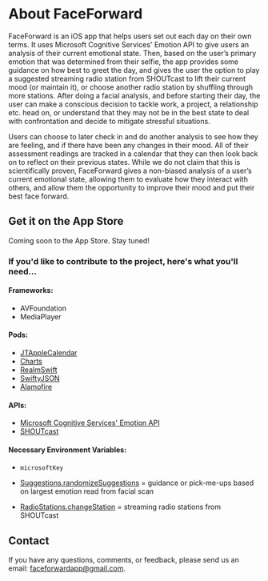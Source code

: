 # About FaceForward
FaceForward is an iOS app that helps users set out each day on their own terms. It uses Microsoft Cognitive Services' Emotion API to give users an analysis of their current emotional state. Then, based on the user’s primary emotion that was determined from their selfie, the app provides some guidance on how best to greet the day, and gives the user the option to play a suggested streaming radio station from SHOUTcast to lift their current mood (or maintain it), or choose another radio station by shuffling through more stations. After doing a facial analysis, and before starting their day, the user can make a conscious decision to tackle work, a project, a relationship etc. head on, or understand that they may not be in the best state to deal with confrontation and decide to mitigate stressful situations.

Users can choose to later check in and do another analysis to see how they are feeling, and if there have been any changes in their mood. All of their assessment readings are tracked in a calendar that they can then look back on to reflect on their previous states. While we do not claim that this is scientifically proven, FaceForward gives a non-biased analysis of a user’s current emotional state, allowing them to evaluate how they interact with others, and allow them the opportunity to improve their mood and put their best face forward. 

## Get it on the App Store
Coming soon to the App Store. Stay tuned!



### If you'd like to contribute to the project, here's what you'll need...

#### Frameworks:
+ AVFoundation
+ MediaPlayer

#### Pods:
+ [JTAppleCalendar](https://cocoapods.org/pods/JTAppleCalendar)
+ [Charts](https://cocoapods.org/pods/charts)
+ [RealmSwift](https://cocoapods.org/pods/Realm)
+ [SwiftyJSON](https://cocoapods.org/pods/SwiftyJSON)
+ [Alamofire](https://cocoapods.org/pods/Alamofire)

#### APIs:
+ [Microsoft Cognitive Services' Emotion API](https://www.microsoft.com/cognitive-services/en-us/emotion-api)
+ [SHOUTcast](https://www.shoutcast.com/)

#### Necessary Environment Variables:
* `microsoftKey`

* [Suggestions.randomizeSuggestions](../master/FaceForward/SuggestionsViewController.swift) = guidance or pick-me-ups based on largest emotion read from facial scan
* [RadioStations.changeStation](../master/FaceForward/RadioPlayer.swift) = streaming radio stations from SHOUTcast

## Contact
If you have any questions, comments, or feedback, please send us an email: <faceforwardapp@gmail.com>.